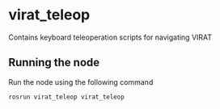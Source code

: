 # virat_teleop

Contains keyboard teleoperation scripts for navigating VIRAT

## Running the node

Run the node using the following command

```
rosrun virat_teleop virat_teleop
```